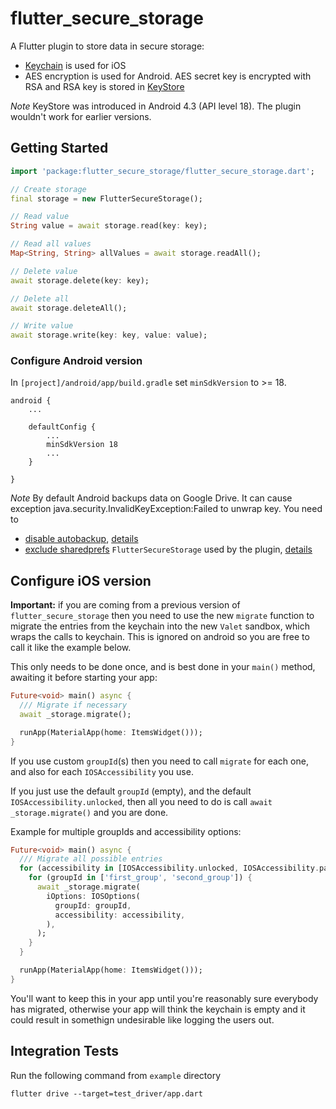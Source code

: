 # flutter_secure_storage

A Flutter plugin to store data in secure storage:
* [Keychain](https://developer.apple.com/library/content/documentation/Security/Conceptual/keychainServConcepts/01introduction/introduction.html#//apple_ref/doc/uid/TP30000897-CH203-TP1) is used for iOS 
* AES encryption is used for Android. AES secret key is encrypted with RSA and RSA key is stored in [KeyStore](https://developer.android.com/training/articles/keystore.html)

*Note* KeyStore was introduced in Android 4.3 (API level 18). The plugin wouldn't work for earlier versions.

## Getting Started
```dart
import 'package:flutter_secure_storage/flutter_secure_storage.dart';

// Create storage
final storage = new FlutterSecureStorage();

// Read value 
String value = await storage.read(key: key);

// Read all values
Map<String, String> allValues = await storage.readAll();

// Delete value 
await storage.delete(key: key);

// Delete all 
await storage.deleteAll();

// Write value 
await storage.write(key: key, value: value);

```

### Configure Android version 
In `[project]/android/app/build.gradle` set `minSdkVersion` to >= 18.
```
android {
    ...
    
    defaultConfig {
        ...
        minSdkVersion 18
        ...
    }

}
```
*Note* By default Android backups data on Google Drive. It can cause exception java.security.InvalidKeyException:Failed to unwrap key. 
You need to 
* [disable autobackup](https://developer.android.com/guide/topics/data/autobackup#EnablingAutoBackup), [details](https://github.com/mogol/flutter_secure_storage/issues/13#issuecomment-421083742)
* [exclude sharedprefs](https://developer.android.com/guide/topics/data/autobackup#IncludingFiles) `FlutterSecureStorage` used by the plugin, [details](https://github.com/mogol/flutter_secure_storage/issues/43#issuecomment-471642126)

## Configure iOS version
**Important:** if you are coming from a previous version of `flutter_secure_storage` then you need to use the new `migrate` function to migrate the entries from the keychain into the new `Valet` sandbox, which wraps the calls to keychain. This is ignored on android so you are free to call it like the example below.

This only needs to be done once, and is best done in your `main()` method, awaiting it before starting your app:
```dart
Future<void> main() async {
  /// Migrate if necessary
  await _storage.migrate();

  runApp(MaterialApp(home: ItemsWidget()));
}
```

If you use custom `groupId`(s) then you need to call `migrate` for each one, and also for each `IOSAccessibility` you use.

If you just use the default `groupId` (empty), and the default `IOSAccessibility.unlocked`, then all you need to do is call `await _storage.migrate()` and you are done.

Example for multiple groupIds and accessibility options:
```dart
Future<void> main() async {
  /// Migrate all possible entries
  for (accessibility in [IOSAccessibility.unlocked, IOSAccessibility.passcode]) {
    for (groupId in ['first_group', 'second_group']) {
      await _storage.migrate(
        iOptions: IOSOptions(
          groupId: groupId,
          accessibility: accessibility,
        ),
      );
    }
  }

  runApp(MaterialApp(home: ItemsWidget()));
}
```

You'll want to keep this in your app until you're reasonably sure everybody has migrated, otherwise your app will think the keychain is empty and it could result in somethign undesirable like logging the users out.

## Integration Tests

Run the following command from `example` directory
```
flutter drive --target=test_driver/app.dart
```